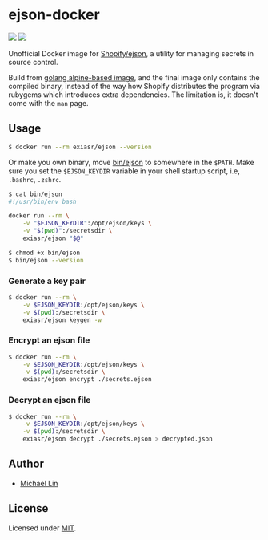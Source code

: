 # ejson-docker

[![](https://images.microbadger.com/badges/version/exiasr/ejson.svg)](https://microbadger.com/images/exiasr/ejson "Get your own version badge on microbadger.com") [![](https://images.microbadger.com/badges/image/exiasr/ejson.svg)](https://microbadger.com/images/exiasr/ejson "Get your own image badge on microbadger.com")

Unofficial Docker image for [Shopify/ejson](https://github.com/Shopify/ejson), a utility for managing secrets in source control.

Build from [golang alpine-based image](https://hub.docker.com/_/golang), and the final image only contains the compiled binary, instead of the way how Shopify distributes the program via rubygems which introduces extra dependencies. The limitation is, it doesn't come with the `man` page.

## Usage

```bash
$ docker run --rm exiasr/ejson --version
```

Or make you own binary, move [bin/ejson](./bin/ejson) to somewhere in the `$PATH`. Make sure you set the `$EJSON_KEYDIR` variable in your shell startup script, i.e, `.bashrc`, `.zshrc`.

```bash
$ cat bin/ejson
#!/usr/bin/env bash

docker run --rm \
    -v "$EJSON_KEYDIR":/opt/ejson/keys \
    -v "$(pwd)":/secretsdir \
    exiasr/ejson "$@"

$ chmod +x bin/ejson
$ bin/ejson --version
```

### Generate a key pair

```bash
$ docker run --rm \
    -v $EJSON_KEYDIR:/opt/ejson/keys \
    -v $(pwd):/secretsdir \
    exiasr/ejson keygen -w
```

### Encrypt an ejson file

```bash
$ docker run --rm \
    -v $EJSON_KEYDIR:/opt/ejson/keys \
    -v $(pwd):/secretsdir \
    exiasr/ejson encrypt ./secrets.ejson
```

### Decrypt an ejson file

```bash
$ docker run --rm \
    -v $EJSON_KEYDIR:/opt/ejson/keys \
    -v $(pwd):/secretsdir \
    exiasr/ejson decrypt ./secrets.ejson > decrypted.json
```

## Author

- [Michael Lin](https://michaellin.me)

## License

Licensed under [MIT](./LICENSE).
